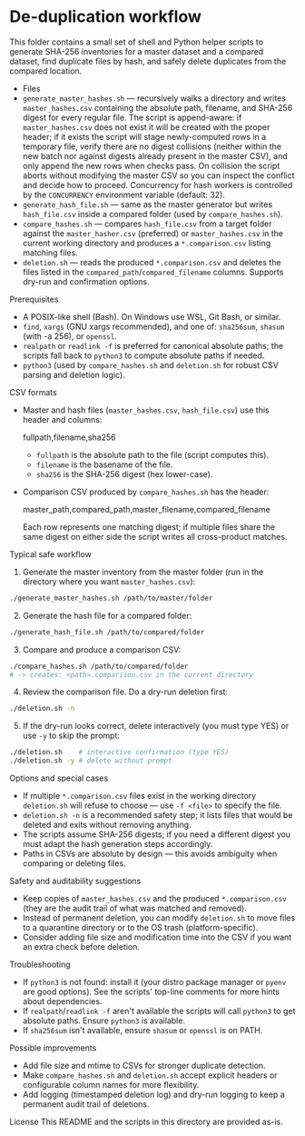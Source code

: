 # De-duplication workflow

This folder contains a small set of shell and Python helper scripts to
generate SHA-256 inventories for a master dataset and a compared dataset,
find duplicate files by hash, and safely delete duplicates from the
compared location.

- Files
- `generate_master_hashes.sh` — recursively walks a directory and writes
  `master_hashes.csv` containing the absolute path, filename, and SHA-256
  digest for every regular file. The script is append-aware: if
  `master_hashes.csv` does not exist it will be created with the proper
  header; if it exists the script will stage newly-computed rows in a
  temporary file, verify there are no digest collisions (neither within
  the new batch nor against digests already present in the master CSV),
  and only append the new rows when checks pass. On collision the script
  aborts without modifying the master CSV so you can inspect the conflict
  and decide how to proceed. Concurrency for hash workers is controlled
  by the `CONCURRENCY` environment variable (default: 32).
- `generate_hash_file.sh` — same as the master generator but writes
  `hash_file.csv` inside a compared folder (used by `compare_hashes.sh`).
- `compare_hashes.sh` — compares `hash_file.csv` from a target folder
  against the `master_hasher.csv` (preferred) or `master_hashes.csv` in
  the current working directory and produces a `*.comparison.csv` listing
  matching files.
- `deletion.sh` — reads the produced `*.comparison.csv` and deletes the
  files listed in the `compared_path`/`compared_filename` columns. Supports
  dry-run and confirmation options.

Prerequisites
- A POSIX-like shell (Bash). On Windows use WSL, Git Bash, or similar.
- `find`, `xargs` (GNU xargs recommended), and one of: `sha256sum`,
  `shasum` (with -a 256), or `openssl`.
- `realpath` or `readlink -f` is preferred for canonical absolute paths;
  the scripts fall back to `python3` to compute absolute paths if needed.
- `python3` (used by `compare_hashes.sh` and `deletion.sh` for robust CSV
  parsing and deletion logic).

CSV formats
- Master and hash files (`master_hashes.csv`, `hash_file.csv`) use this
  header and columns:

  fullpath,filename,sha256

  - `fullpath` is the absolute path to the file (script computes this).
  - `filename` is the basename of the file.
  - `sha256` is the SHA-256 digest (hex lower-case).

- Comparison CSV produced by `compare_hashes.sh` has the header:

  master_path,compared_path,master_filename,compared_filename

  Each row represents one matching digest; if multiple files share the
  same digest on either side the script writes all cross-product matches.

Typical safe workflow
1. Generate the master inventory from the master folder (run in the
   directory where you want `master_hashes.csv`):

```bash
./generate_master_hashes.sh /path/to/master/folder
```

2. Generate the hash file for a compared folder:

```bash
./generate_hash_file.sh /path/to/compared/folder
```

3. Compare and produce a comparison CSV:

```bash
./compare_hashes.sh /path/to/compared/folder
# -> creates: <path>.comparison.csv in the current directory
```

4. Review the comparison file. Do a dry-run deletion first:

```bash
./deletion.sh -n
```

5. If the dry-run looks correct, delete interactively (you must type YES)
   or use `-y` to skip the prompt:

```bash
./deletion.sh    # interactive confirmation (type YES)
./deletion.sh -y # delete without prompt
```

Options and special cases
- If multiple `*.comparison.csv` files exist in the working directory
  `deletion.sh` will refuse to choose — use `-f <file>` to specify the file.
- `deletion.sh -n` is a recommended safety step; it lists files that would
  be deleted and exits without removing anything.
- The scripts assume SHA-256 digests; if you need a different digest you
  must adapt the hash generation steps accordingly.
- Paths in CSVs are absolute by design — this avoids ambiguity when
  comparing or deleting files.

Safety and auditability suggestions
- Keep copies of `master_hashes.csv` and the produced `*.comparison.csv`
  (they are the audit trail of what was matched and removed).
- Instead of permanent deletion, you can modify `deletion.sh` to move
  files to a quarantine directory or to the OS trash (platform-specific).
- Consider adding file size and modification time into the CSV if you
  want an extra check before deletion.

Troubleshooting
- If `python3` is not found: install it (your distro package manager or
  `pyenv` are good options). See the scripts' top-line comments for more
  hints about dependencies.
- If `realpath`/`readlink -f` aren't available the scripts will call
  `python3` to get absolute paths. Ensure `python3` is available.
- If `sha256sum` isn't available, ensure `shasum` or `openssl` is on PATH.

Possible improvements
- Add file size and mtime to CSVs for stronger duplicate detection.
- Make `compare_hashes.sh` and `deletion.sh` accept explicit headers or
  configurable column names for more flexibility.
- Add logging (timestamped deletion log) and dry-run logging to keep a
  permanent audit trail of deletions.

License
This README and the scripts in this directory are provided as-is.

